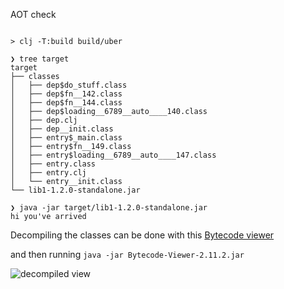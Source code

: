 AOT check

```shell

> clj -T:build build/uber

❯ tree target
target
├── classes
│   ├── dep$do_stuff.class
│   ├── dep$fn__142.class
│   ├── dep$fn__144.class
│   ├── dep$loading__6789__auto____140.class
│   ├── dep.clj
│   ├── dep__init.class
│   ├── entry$_main.class
│   ├── entry$fn__149.class
│   ├── entry$loading__6789__auto____147.class
│   ├── entry.class
│   ├── entry.clj
│   └── entry__init.class
└── lib1-1.2.0-standalone.jar

❯ java -jar target/lib1-1.2.0-standalone.jar
hi you've arrived

```

Decompiling the classes can be done with this [Bytecode viewer](https://github.com/konloch/bytecode-viewer/releases)

and then running `java -jar Bytecode-Viewer-2.11.2.jar`

![decompiled view](decompiled.jpb "Decompiled Classes")
